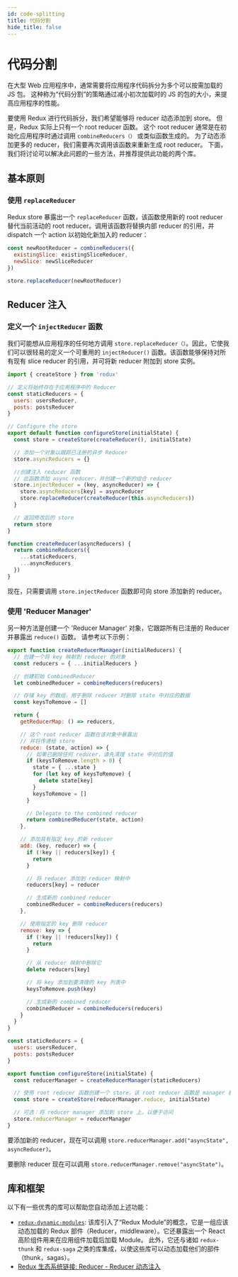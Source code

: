 ```yaml
---
id: code-splitting
title: 代码分割
hide_title: false
---
```


# 代码分割

在大型 Web 应用程序中，通常需要将应用程序代码拆分为多个可以按需加载的 JS 包。 这种称为“代码分割”的策略通过减小初次加载时的 JS 的包的大小，来提高应用程序的性能。

要使用 Redux 进行代码拆分，我们希望能够将 reducer 动态添加到 store。 但是，Redux 实际上只有一个 root reducer 函数。 这个 root reducer 通常是在初始化应用程序时通过调用 `combineReducers（）` 或类似函数生成的。 为了动态添加更多的 reducer，我们需要再次调用该函数来重新生成 root reducer。 下面，我们将讨论可以解决此问题的一些方法，并推荐提供此功能的两个库。

## 基本原则

### 使用 `replaceReducer`

Redux store 暴露出一个 `replaceReducer` 函数，该函数使用新的 root reducer 替代当前活动的 root reducer。调用该函数将替换内部 reducer 的引用，并 dispatch 一个 action 以初始化新加入的 reducer：

```js
const newRootReducer = combineReducers({
  existingSlice: existingSliceReducer,
  newSlice: newSliceReducer
})

store.replaceReducer(newRootReducer)
```

## Reducer 注入

### 定义一个 `injectReducer` 函数

我们可能想从应用程序的任何地方调用 `store.replaceReducer（）`。因此，它使我们可以很轻易的定义一个可重用的 `injectReducer()` 函数。该函数能够保持对所有现有 slice reducer 的引用，并可将新 reducer 附加到 store 实例。

```js
import { createStore } from 'redux'

// 定义将始终存在于应用程序中的 Reducer
const staticReducers = {
  users: usersReducer,
  posts: postsReducer
}

// Configure the store
export default function configureStore(initialState) {
  const store = createStore(createReducer(), initialState)

  // 添加一个对象以跟踪已注册的异步 Reducer
  store.asyncReducers = {}

  //创建注入 reducer 函数
  // 此函数添加 async reducer，并创建一个新的组合 reducer
  store.injectReducer = (key, asyncReducer) => {
    store.asyncReducers[key] = asyncReducer
    store.replaceReducer(createReducer(this.asyncReducers))
  }

  // 返回修改后的 store
  return store
}

function createReducer(asyncReducers) {
  return combineReducers({
    ...staticReducers,
    ...asyncReducers
  })
}
```

现在，只需要调用 `store.injectReducer` 函数即可向 store 添加新的 reducer。

### 使用 'Reducer Manager'

另一种方法是创建一个 'Reducer Manager' 对象，它跟踪所有已注册的 Reducer 并暴露出 `reduce()` 函数。 请参考以下示例：

```js
export function createReducerManager(initialReducers) {
  // 创建一个将 key 映射到 reducer 的对象
  const reducers = { ...initialReducers }

  // 创建初始 CombinedReducer
  let combinedReducer = combineReducers(reducers)

  // 存储 key 的数组，用于删除 reducer 时删除 state 中对应的数据
  const keysToRemove = []

  return {
    getReducerMap: () => reducers,

    // 这个 root reducer 函数在该对象中暴露出
    // 并将传递给 store
    reduce: (state, action) => {
      // 如果已删除任何 reducer，请先清理 state 中对应的值
      if (keysToRemove.length > 0) {
        state = { ...state }
        for (let key of keysToRemove) {
          delete state[key]
        }
        keysToRemove = []
      }

      // Delegate to the combined reducer
      return combinedReducer(state, action)
    },

    // 添加具有指定 key 的新 reducer
    add: (key, reducer) => {
      if (!key || reducers[key]) {
        return
      }

      // 将 reducer 添加到 reducer 映射中
      reducers[key] = reducer

      // 生成新的 combined reducer
      combinedReducer = combineReducers(reducers)
    },

    // 使用指定的 key 删除 reducer
    remove: key => {
      if (!key || !reducers[key]) {
        return
      }

      // 从 reducer 映射中删除它
      delete reducers[key]

      // 将 key 添加到要清理的 key 列表中
      keysToRemove.push(key)

      // 生成新的 combined reducer
      combinedReducer = combineReducers(reducers)
    }
  }
}

const staticReducers = {
  users: usersReducer,
  posts: postsReducer
}

export function configureStore(initialState) {
  const reducerManager = createReducerManager(staticReducers)

  // 使用 root reducer 函数创建一个 store，该 root reducer 函数是 manager 暴露出的函数。
  const store = createStore(reducerManager.reduce, initialState)

  // 可选：将 reducer manager 添加到 store 上，以便于访问
  store.reducerManager = reducerManager
}
```

要添加新的 reducer，现在可以调用 `store.reducerManager.add("asyncState", asyncReducer)`。

要删除 reducer 现在可以调用 `store.reducerManager.remove("asyncState")`。

## 库和框架

以下有一些优秀的库可以帮助您自动添加上述功能：

- [`redux-dynamic-modules`](https://github.com/Microsoft/redux-dynamic-modules):
  该库引入了“Redux Module”的概念，它是一组应该动态加载的 Redux 部件（Reducer，middleware）。它还暴露出一个 React 高阶组件用来在应用组件加载后加载 Module。 此外，它还与诸如 `redux-thunk` 和 `redux-saga` 之类的库集成，以使这些库可以动态加载他们的部件（thunk，sagas）。
- [Redux 生态系统链接: Reducer - Reducer 动态注入](https://github.com/markerikson/redux-ecosystem-links/blob/master/reducers.md#dynamic-reducer-injection)
